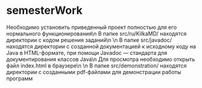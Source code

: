 # semesterWork
Необходимо установить приведенный проект полностью для его нормального функционирования\n
В папке src/ru/KilkaMD/ находятся директории с кодом решения заданий\n
\n
В папке src/javadoc/ находятся директории с созданной документацией к исходному коду на Java в HTML-формате, при помощи Javadoc — стандарта для документирования классов Java\n
Для просмотра необходимо открыть файл index.html в браузере\n
\n
В папке src/demonstration/ находятся директории с созданными pdf-файлами для демонстрации работы программ
